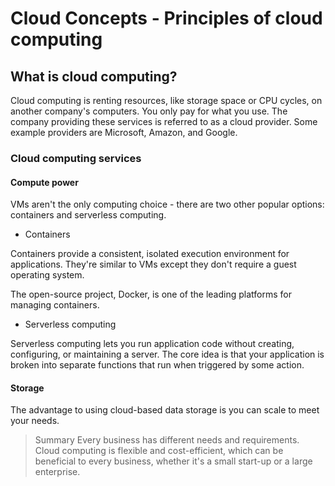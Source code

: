 # Cloud Concepts - Principles of cloud computing

## What is cloud computing?
Cloud computing is renting resources, like storage space or CPU cycles, on another company's computers. 
You only pay for what you use. The company providing these services is referred to as a cloud provider. 
Some example providers are Microsoft, Amazon, and Google.

### Cloud computing services
#### Compute power
VMs aren't the only computing choice - there are two other popular options: 
containers and serverless computing.
- Containers

Containers provide a consistent, isolated execution environment for applications. 
They're similar to VMs except they don't require a guest operating system.

The open-source project, Docker, is one of the leading platforms for managing containers.

- Serverless computing

Serverless computing lets you run application code without creating, 
configuring, or maintaining a server. 
The core idea is that your application is broken into separate functions that run when triggered 
by some action.

#### Storage
The advantage to using cloud-based data storage is you can scale to meet your needs.

> Summary
Every business has different needs and requirements. 
Cloud computing is flexible and cost-efficient, which can be beneficial to every business, 
whether it's a small start-up or a large enterprise.
